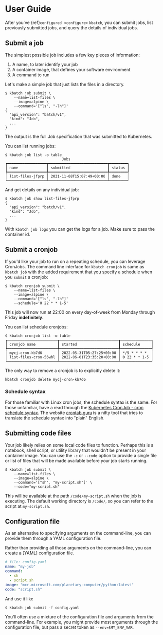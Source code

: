 # User Guide

After you've {ref}`configured <configure>` `kbatch`, you can submit jobs, list previously submitted jobs, and query the details of individual jobs.

## Submit a job

The simplest possible job includes a few key pieces of information:

1. A name, to later identify your job
2. A container image, that defines your software environment
3. A command to run

Let's make a simple job that just lists the files in a directory.

```{code-block} console
$ kbatch job submit \
    --name=list-files \
    --image=alpine \
    --command='["ls", "-lh"]'
{
  "api_version": "batch/v1",
  "kind": "Job",
  ...
}
```

The output is the full Job specification that was submitted to Kubernetes.

You can list running jobs:

```{code-block} console
$ kbatch job list -o table
                          Jobs
┏━━━━━━━━━━━━━━━━━━┳━━━━━━━━━━━━━━━━━━━━━━━━━━━┳━━━━━━━━┓
┃ name             ┃ submitted                 ┃ status ┃
┡━━━━━━━━━━━━━━━━━━╇━━━━━━━━━━━━━━━━━━━━━━━━━━━╇━━━━━━━━┩
│ list-files-jfprp │ 2021-11-08T15:07:49+00:00 │ done   │
└──────────────────┴───────────────────────────┴────────┘
```

And get details on any individual job:

```{code-block} console
$ kbatch job show list-files-jfprp
{
  "api_version": "batch/v1",
  "kind": "Job",
  ...
}
```

With `kbatch job logs` you can get the logs for a job. Make sure to pass the container id.

## Submit a cronjob

If you'd like your job to run on a repeating schedule, you can leverage CronJobs. The command line interface for `kbatch cronjob` is same as `kbatch job` with the added requirement that you specify a schedule when you `submit` a cronjob:

```{code-block} console
$ kbatch cronjob submit \
    --name=list-files \
    --image=alpine \
    --command='["ls", "-lh"]'
    --schedule='0 22 * * 1-5'
```

This job will now run at 22:00 on every day-of-week from Monday through Friday **indefinitely**.

You can list schedule cronjobs:

```
$ kbatch cronjob list -o table
┏━━━━━━━━━━━━━━━━━━━━━━━┳━━━━━━━━━━━━━━━━━━━━━━━━━━━┳━━━━━━━━━━━━━━┓
┃ cronjob name          ┃ started                   ┃ schedule     ┃
┡━━━━━━━━━━━━━━━━━━━━━━━╇━━━━━━━━━━━━━━━━━━━━━━━━━━━╇━━━━━━━━━━━━━━┩
│ mycj-cron-kb7d6       │ 2022-05-31T05:27:25+00:00 │ */5 * * * *  │
│ list-files-cron-56whl │ 2022-06-01T23:35:20+00:00 │ 0 22 * * 1-5 │
└───────────────────────┴───────────────────────────┴──────────────┘
```


The only way to remove a cronjob is to explicitly delete it:

```
kbatch cronjob delete mycj-cron-kb7d6
```

### Schedule syntax

For those familiar with Linux cron jobs, the schedule syntax is the same. For those unfamiliar, have a read through the [Kubernetes CronJob - cron schedule syntax](https://kubernetes.io/docs/concepts/workloads/controllers/cron-jobs/#cron-schedule-syntax). The website [crontab.guru](https://crontab.guru/#0_22_*_*_1-5) is a nifty tool that tries to translate the schedule syntax into "plain" English.


## Submitting code files

Your job likely relies on some local code files to function. Perhaps this is a notebook, shell script, or utility library that wouldn't be present in your container image. You can use the `-c` or `--code` option to provide a single file or list of files that will be made available before your job starts running.


```{code-block} console
$ kbatch job submit \
    --name=list-files \
    --image=alpine \
    --command='["sh", "my-script.sh"]' \
    --code="my-script.sh"
```

This will be available at the path `/code/my-script.sh` when the job is executing. The default working
directory is `/code/`, so you can refer to the script at `my-script.sh`.

## Configuration file

As an alternative to specifying arguments on the command-line, you can provide them through a YAML configuration file.

Rather than providing all those arguments on the command-line, you can create a [YAML] configuration file.

```yaml
# file: config.yaml
name: "my-job"
command:
  - sh
  - script.sh
image: "mcr.microsoft.com/planetary-computer/python:latest"
code: "script.sh"
```

And use it like

```{code-block} console
$ kbatch job submit -f config.yaml
```

You'll often use a mixture of the configuration file and arguments from the command-line. For example,
you might provide most arguments through the configuration file, but pass a secret token as `--env=$MY_ENV_VAR`.
